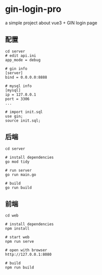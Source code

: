 # gin-login-pro
a simple project about vue3 + GIN login page

## 配置
```
cd server
# edit api.ini
app_mode = debug

# gin info
[server]
bind = 0.0.0.0:8888

# mysql info
[mysql]
ip = 127.0.0.1
port = 3306
...

# import init.sql
use gin;
source init.sql;
```

## 后端
```
cd server

# install dependencies
go mod tidy

# run server
go run main.go

# build
go run build
```

## 前端
```
cd web

# install dependencies
npm install

# start web
npm run serve

# open with browser
http://127.0.0.1:8080

# build
npm run build
```